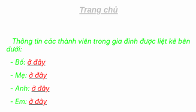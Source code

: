 



<html xmlns:v="urn:schemas-microsoft-com:vml" xmlns:o="urn:schemas-microsoft-com:office:office" xmlns="http://www.w3.org/TR/REC-html40">

<head>
<meta http-equiv="Content-Language" content="en-us">
<meta http-equiv="Content-Type" content="text/html; charset=windows-1252">
<title>Trang ch&#7911;</title>
</head>

<body>

<h1 align="center">
<font face="Arial" style="font-size: 16pt; font-style: italic; text-decoration: underline" color="#C0C0C0">Trang 
ch&#7911;</font><font size="7" color="#C0C0C0">&nbsp;</font><font size="7" color="#800080"> </font></h1>
<p><font size="4">&nbsp;&nbsp;&nbsp;&nbsp;&nbsp;&nbsp; </font></p>
<p><font size="4">&nbsp;&nbsp; <font color="#00FF00"><i>Thông tin các thành viên trong gia &#273;ình &#273;&#432;&#7907;c li&#7879;t 
kê bên d&#432;&#7899;i:</i></font></font></p>
<p><i><font size="4" color="#0000FF">&nbsp;</font><font size="4" color="#00FF00"> - B&#7889;:</font><font size="4" color="#FF0000">
<a href="Bo%20moi.htm"><span style="text-decoration: none">
<font color="#FF0000">&#7903; &#273;ây</font></span></a></font></i></p>
<p><i><font size="4" color="#00FF00">&nbsp; - M&#7865;:</font><font size="4" color="#0000FF"> 
<a href="me%20moi.htm"><span style="text-decoration: none">
<font color="#FF0000">&#7903; &#273;ây</font></span></a></font></i></p>
<p><i><font size="4" color="#0000FF">&nbsp;</font><font size="4" color="#00FF00"> - Anh:</font><font size="4" color="#0000FF"> 
<a href="anh%20moi.htm"><font color="#FF0000">
<span style="text-decoration: none">&#7903; &#273;ây</span></font></a></font></i></p>
<p><i><font size="4" color="#0000FF">&nbsp; </font>
<font size="4" color="#00FF00">- Em:</font><font size="4" color="#0000FF"> 
<a href="em%20moi%20moi.htm"><font color="#FF0000">
<span style="text-decoration: none">&#7903; &#273;ây</span></font></a></font></i></p>
<p>&nbsp;</p>

<p>
<p>
<style>
    body <style>
    body {
        background-image: url("https://cdn-media.sforum.vn/storage/app/media/ctv_seo10/background-2-9-1.jpg");
      }
    </style>
    </style></p>
</body>

</html>
